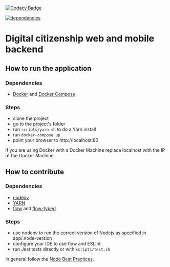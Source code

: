 [![Codacy Badge](https://api.codacy.com/project/badge/Grade/455c43c16c574e248e68c7e4effaf614)](https://www.codacy.com/app/cloudify/italia-backend?utm_source=github.com&amp;utm_medium=referral&amp;utm_content=teamdigitale/italia-backend&amp;utm_campaign=Badge_Grade)

[![dependencies](https://david-dm.org/teamdigitale/italia-backend/status.svg)](https://david-dm.org/teamdigitale/italia-backend)

# Digital citizenship web and mobile backend

## How to run the application

### Dependencies

* [Docker](https://www.docker.com/) and [Docker Compose](https://github.com/docker/compose)

### Steps

* clone the project
* go to the project's folder
* run `scripts/yarn.sh` to do a Yarn install
* run `docker-compose up`
* point your browser to http://localhost:80

If you are using Docker with a Docker Machine replace localhost with the IP of the Docker Machine. 

## How to contribute

### Dependencies

* [nodenv](https://github.com/nodenv/nodenv)
* [YARN](https://yarnpkg.com/)
* [flow](https://flow.org) and [flow-typed](https://github.com/flowtype/flow-typed/blob/master/README.md)

### Steps

* use nodenv to run the correct version of Nodejs as specified in app/.node-version
* configure your IDE to use flow and ESLint
* run Jest tests directly or with `scripts/test.sh` 

In general follow the [Node Best Practices](https://devcenter.heroku.com/articles/node-best-practices).
